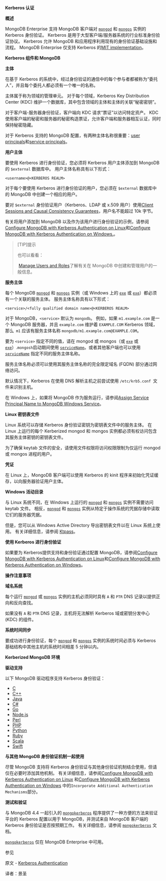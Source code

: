 **Kerberos 认证**

**概述**

MongoDB Enterprise 支持 MongoDB 客户端对 [`mongod`](https://www.mongodb.com/docs/manual/reference/program/mongod/#mongodb-binary-bin.mongod) 和 [`mongos`](https://www.mongodb.com/docs/manual/reference/program/mongos/#mongodb-binary-bin.mongos) 实例的 Kerberos 身份验证。 Kerberos 是用于大型客户端/服务器系统的行业标准身份验证协议。 Kerberos 允许 MongoDB 和应用程序利用现有的身份验证基础设施和流程。 MongoDB Enterprise 仅支持 Kerberos 的[MIT implementation](https://kerberos.org/)。

**Kerberos 组件和 MongoDB**

**主体**

在基于 Kerberos 的系统中，经过身份验证的通信中的每个参与者都被称为“委托人”，并且每个委托人都必须有一个唯一的名称。

主体属于称为领域的管理单元。 对于每个领域，Kerberos Key Distribution Center (KDC) 维护一个数据库，其中包含领域的主体和主体的关联“秘密密钥”。

对于客户端-服务器身份验证，客户端向 KDC 请求“票证”以访问特定资产。 KDC 使用客户端的秘密和服务器的秘密构造票证，允许客户端和服务器相互认证，同时保持秘密隐藏。

对于 Kerberos 支持的 MongoDB 配置，有两种主体名称很重要：[user principals](https://www.mongodb.com/docs/manual/core/kerberos/#std-label-kerberos-user-principal)和[service principals](https://www.mongodb.com/docs/manual/core/kerberos/#std-label-kerberos-service-principal)。

**用户主体**

要使用 Kerberos 进行身份验证，您必须将 Kerberos 用户主体添加到 MongoDB 的 `$external` 数据库中。 用户主体名称具有以下形式：

```shell
<username>@<KERBEROS REALM>
```

对于每个要使用 Kerberos 进行身份验证的用户，您必须在 `$external` 数据库中的 MongoDB 中创建一个相应的用户。

要对 `$external` 身份验证用户（Kerberos、LDAP 或 x.509 用户）使用[Client Sessions and Causal Consistency Guarantees](https://www.mongodb.com/docs/manual/core/read-isolation-consistency-recency/#std-label-sessions)，用户名不能超过 10k 字节。

有关将用户添加到 MongoDB 以及作为该用户进行身份验证的示例，请参阅[Configure MongoDB with Kerberos Authentication on Linux](https://www.mongodb.com/docs/manual/tutorial/control-access-to-mongodb-with-kerberos-authentication/)和[Configure MongoDB with Kerberos Authentication on Windows.](https://www.mongodb.com/docs/manual/tutorial/control-access-to-mongodb-windows-with-kerberos-authentication/)。

>[TIP]提示
>
>也可以看看：
>
>​	[Manage Users and Roles](https://www.mongodb.com/docs/manual/tutorial/manage-users-and-roles/)了解有关在 MongoDB 中创建和管理用户的一般信息。

**服务主体**

每个 MongoDB [`mongod`](https://www.mongodb.com/docs/manual/reference/program/mongod/#mongodb-binary-bin.mongod) 和 [`mongos`](https://www.mongodb.com/docs/manual/reference/program/mongos/#mongodb-binary-bin.mongos) 实例（或 Windows 上的 [`exe`](https://www.mongodb.com/docs/manual/reference/program/mongod.exe/#mongodb-binary-bin.mongod.exe) 或 [`exe`](https://www.mongodb.com/docs/manual/reference/program/mongos.exe/#mongodb-binary-bin.mongos.exe)）都必须有一个关联的服务主体。 服务主体名称具有以下形式：

```shell
<service>/<fully qualified domain name>@<KERBEROS REALM>
```

对于 MongoDB，`<service>` 默认为 `mongodb`。 例如，如果 `m1.example.com` 是一个 MongoDB 服务器，并且 `example.com` 维护着 `EXAMPLE.COM` Kerberos 领域，那么` m1` 应该有服务主体名称 `mongodb/m1.example.com@EXAMPLE.COM`。

要为 `<service>` 指定不同的值，请在 mongod 或 mongos（或 [`exe`](https://www.mongodb.com/docs/manual/reference/program/mongod.exe/#mongodb-binary-bin.mongod.exe) 或 [`exe`](https://www.mongodb.com/docs/manual/reference/program/mongos.exe/#mongodb-binary-bin.mongos.exe)）.`mongosh`启动期间使用 [`serviceName`](https://www.mongodb.com/docs/manual/reference/configuration-options/#mongodb-setting-security.sasl.serviceName)。或者其他客户端也可以使用[`serviceName`](https://www.mongodb.com/docs/manual/reference/configuration-options/#mongodb-setting-security.sasl.serviceName) 指定不同的服务主体名称。

服务主体名称必须可以使用其服务主体名称的完全限定域名 (FQDN) 部分通过网络访问。

默认情况下，Kerberos 在使用 DNS 解析主机之前尝试使用 `/etc/krb5.conf `文件来识别主机。

在 Windows 上，如果将 MongoDB 作为服务运行，请参阅[Assign Service Principal Name to MongoDB Windows Service](https://www.mongodb.com/docs/manual/tutorial/control-access-to-mongodb-windows-with-kerberos-authentication/#std-label-assign-service-principal-name)。

**Linux 密钥表文件**

Linux 系统可以存储 Kerberos 身份验证密钥为密钥表文件中的服务主体。 在 Linux 上运行的每个 Kerberized mongod 和 mongos 实例都必须有权访问包含其服务主体密钥的密钥表文件。

为了确保 keytab 文件的安全，请使用文件权限将访问权限限制为仅运行 mongod 或 mongos 进程的用户。

**凭证**

在 Linux 上，MongoDB 客户端可以使用 Kerberos 的 kinit 程序来初始化凭证缓存，以向服务器验证用户主体。

**Windows 活动目录**

与 Linux 系统不同，在 Windows 上运行的 [`mongod`](https://www.mongodb.com/docs/manual/reference/program/mongod/#mongodb-binary-bin.mongod) 和 [`mongos`](https://www.mongodb.com/docs/manual/reference/program/mongos/#mongodb-binary-bin.mongos) 实例不需要访问 keytab 文件。 相反，[`mongod`](https://www.mongodb.com/docs/manual/reference/program/mongod/#mongodb-binary-bin.mongod) 和 [`mongos`](https://www.mongodb.com/docs/manual/reference/program/mongos/#mongodb-binary-bin.mongos) 实例从特定于操作系统的凭据存储中读取它们的服务器凭据。

但是，您可以从 Windows Active Directory 导出密钥表文件以在 Linux 系统上使用。 有关详细信息，请参阅 [
Ktpass](http://technet.microsoft.com/en-us/library/cc753771.aspx)。

**使用 Kerberos 进行身份验证**

如果要为 Kerberos提供支持和身份验证通过配置 MongoDB，请参阅[Configure MongoDB with Kerberos Authentication on Linux](https://www.mongodb.com/docs/manual/tutorial/control-access-to-mongodb-with-kerberos-authentication/)和[Configure MongoDB with Kerberos Authentication on Windows](https://www.mongodb.com/docs/manual/tutorial/control-access-to-mongodb-windows-with-kerberos-authentication/)。

**操作注意事项**

**域名系统**

每个运行 [`mongod`](https://www.mongodb.com/docs/manual/reference/program/mongod/#mongodb-binary-bin.mongod) 或 [`mongos`](https://www.mongodb.com/docs/manual/reference/program/mongos/#mongodb-binary-bin.mongos) 实例的主机必须同时具有 `A` 和 `PTR` DNS 记录以提供正向和反向查找。

如果没有 `A` 和 `PTR` DNS 记录，主机将无法解析 Kerberos 域或密钥分发中心 (KDC) 的组件。

**系统时间同步**

要成功进行身份验证，每个 [`mongod`](https://www.mongodb.com/docs/manual/reference/program/mongod/#mongodb-binary-bin.mongod) 和 [`mongos`](https://www.mongodb.com/docs/manual/reference/program/mongos/#mongodb-binary-bin.mongos) 实例的系统时间必须与 Kerberos 基础结构中其他主机的系统时间相差 5 分钟以内。

**Kerberized MongoDB 环境**

**驱动支持**

以下 MongoDB 驱动程序支持 Kerberos 身份验证：

- [C](https://api.mongodb.com/c)
- [C++](https://mongodb.github.io/mongo-cxx-driver/mongocxx-v3/configuration/)
- [Java](https://www.mongodb.com/docs/drivers/tutorial/authenticate-with-java-driver/)
- [C#](http://mongodb.github.io/mongo-csharp-driver/2.0/reference/driver/authentication/#gssapi-kerberos)
- [Go](https://pkg.go.dev/go.mongodb.org/mongo-driver)
- [Node.js](http://mongodb.github.io/node-mongodb-native/2.0/tutorials/enterprise_features/)
- [Perl](https://metacpan.org/pod/MongoDB::MongoClient#GSSAPI-(for-Kerberos))
- [PHP](http://php.net/manual/en/mongodb-driver-manager.construct.php)
- [Python](https://api.mongodb.com/pymongo)
- [Ruby](https://www.mongodb.com/docs/ruby-driver/current/tutorials/ruby-driver-authentication/#kerberos-gssapi-mechanism)
- [Scala](http://mongodb.github.io/mongo-scala-driver/2.1/reference/connecting/authenticating/)
- [Swift](https://mongodb.github.io/mongo-swift-driver/docs/current/)

**与其他 MongoDB 身份验证机制一起使用**

尽管 MongoDB 支持将 Kerberos 身份验证与其他身份验证机制结合使用，但请仅在必要时添加其他机制。 有关详细信息，请参阅[Configure MongoDB with Kerberos Authentication on Linux](https://www.mongodb.com/docs/manual/tutorial/control-access-to-mongodb-with-kerberos-authentication/) 和[Configure MongoDB with Kerberos Authentication on Windows](https://www.mongodb.com/docs/manual/tutorial/control-access-to-mongodb-windows-with-kerberos-authentication/) 中的`Incorporate Additional Authentication Mechanisms`部分。

**测试和验证**

与 MongoDB 4.4 一起引入的 [`mongokerberos`](https://www.mongodb.com/docs/manual/reference/program/mongokerberos/#mongodb-binary-bin.mongokerberos) 程序提供了一种方便的方法来验证平台的 Kerberos 配置以用于 MongoDB，并测试来自 MongoDB 客户端的 Kerberos 身份验证是否按预期工作。 有关详细信息，请参阅 [`mongokerberos`](https://www.mongodb.com/docs/manual/reference/program/mongokerberos/#mongodb-binary-bin.mongokerberos) 文档。

[`mongokerberos`](https://www.mongodb.com/docs/manual/reference/program/mongokerberos/#mongodb-binary-bin.mongokerberos) 仅在 MongoDB Enterprise 中可用。

 参见

原文 - [Kerberos Authentication]( https://docs.mongodb.com/manual/core/kerberos/ )

译者：景圣
